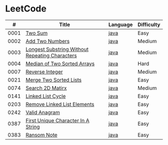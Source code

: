 # LeetCode

| #    | Title                                                                                                                           | Language                                                                                                              | Difficulty |
| ---- | ------------------------------------------------------------------------------------------------------------------------------- | --------------------------------------------------------------------------------------------------------------------- | ---------- |
| 0001 | [Two Sum](https://leetcode.com/problems/two-sum/)                                                                               | [java](./src/0001-Two-Sum/two_sum.java)                                                                               | Easy       |
| 0002 | [Add Two Numbers](https://leetcode.com/problems/add-two-numbers/)                                                               | [java](./src/0002-Add-Two-Numbers/add_two_numbers.java)                                                               | Medium     |
| 0003 | [Longest Substring Without Repeating Characters](https://leetcode.com/problems/longest-substring-without-repeating-characters/) | [java](./src/0003-Longest-Substring-Without-Repeating-Characters/longest_substring_without_repeating_characters.java) | Medium     |
| 0004 | [Median of Two Sorted Arrays](https://leetcode.com/problems/median-of-two-sorted-arrays/)                                       | [java](./src/0004-Median-Of-Two-Sorted-Arrays/median_of_two_sorted_arrays.java)                                       | Hard       |
| 0007 | [Reverse Integer](https://leetcode.com/problems/reverse-integer/)                                                               | [java](./src/0007-Reverse-Integer/reverse_integer.java)                                                               | Medium     |
| 0021 | [Merge Two Sorted Lists](https://leetcode.com/problems/merge-two-sorted-lists/)                                                 | [java](./src/0021-Merge-Two-Sorted-Lists/merge_two_sorted_lists.java)                                                 | Easy       |
| 0074 | [Search 2D Matirx](https://leetcode.com/problems/search-a-2d-matrix/)                                                           | [java](./src/0074-Search-2D-Matrix/search_2d_matrix.java)                                                             | Medium     |
| 0141 | [Linked List Cycle](https://leetcode.com/problems/linked-list-cycle/)                                                           | [java](./src/0141-Linked-List-Cycle/linked_list_cycle.java)                                                           | Easy       |
| 0203 | [Remove Linked List Elements](https://leetcode.com/problems/remove-linked-list-elements/)                                       | [java](./src/0203-Remove-Lined-List-Elements/remove_linked_list_elements.java)                                        | Easy       |
| 0242 | [Valid Anagram](https://leetcode.com/problems/valid-anagram/)                                                                   | [java](./src/0242-Valid-Anagram/valid_anagram.java)                                                                   | Easy       |
| 0387 | [First Unique Character In A String](https://leetcode.com/problems/first-unique-character-in-a-string/)                         | [java](./src/0387-First-Unique-Character-In-A-String/first_unique_character_in_a_string.java)                         | Easy       |
| 0383 | [Ransom Note](https://leetcode.com/problems/ransom-note//)                                                                      | [java](./src/0383-Ransom-Note/ransome_note.java)                                                                      | Easy       |
